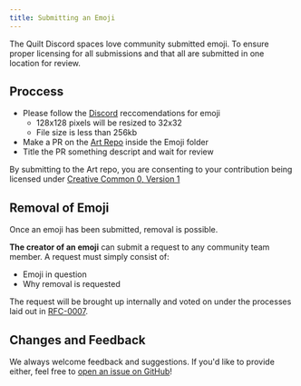 ```yaml
---
title: Submitting an Emoji
---
```


The Quilt Discord spaces love community submitted emoji. To ensure proper licensing for all submissions and that all are submitted in one location for review.

## Proccess

* Please follow the [Discord](https://support.discord.com/hc/en-us/articles/360041139231-Adding-Emojis-and-Reactions) reccomendations for emoji
  * 128x128 pixels will be resized to 32x32
  *  File size is less than 256kb
* Make a PR on the [Art Repo](https://github.com/QuiltMC/art) inside the Emoji folder
* Title the PR something descript and wait for review

By submitting to the Art repo, you are consenting to your contribution being licensed under [Creative Common 0, Version 1](https://creativecommons.org/publicdomain/zero/1.0/)

## Removal of Emoji

Once an emoji has been submitted, removal is possible.

**The creator of an emoji** can submit a request to any community team member. A request must simply consist of:
* Emoji in question
* Why removal is requested

The request will be brought up internally and voted on under the processes laid out in [RFC-0007](https://github.com/QuiltMC/rfcs/blob/master/rfc/0007-community-team.md).

## Changes and Feedback 
We always welcome feedback and suggestions. If you'd like to provide either, feel free to
[open an issue on GitHub](https://github.com/QuiltMC/quiltmc.orgissues)!
